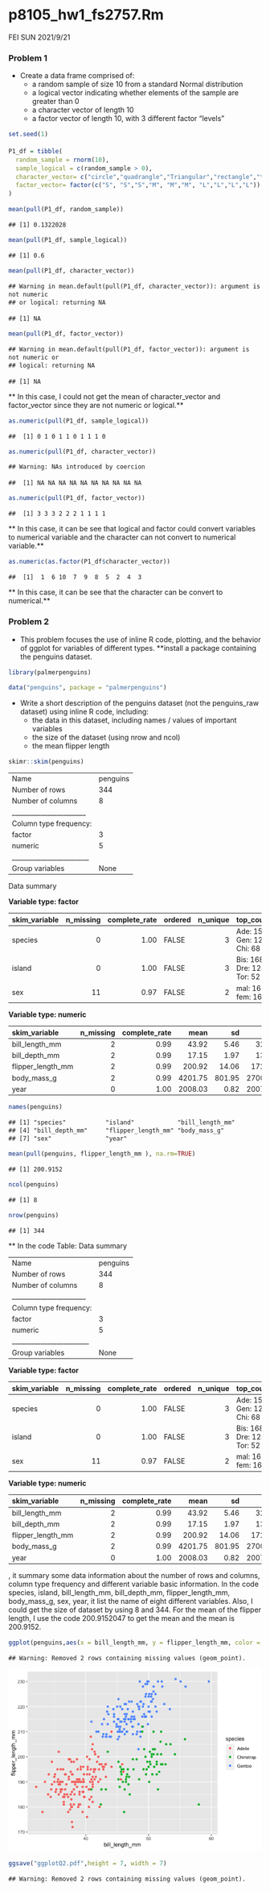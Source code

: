 p8105\_hw1\_fs2757.Rm
================
FEI SUN
2021/9/21

### Problem 1

-   Create a data frame comprised of:
    -   a random sample of size 10 from a standard Normal distribution
    -   a logical vector indicating whether elements of the sample are
        greater than 0
    -   a character vector of length 10
    -   a factor vector of length 10, with 3 different factor “levels”

``` r
set.seed(1)

P1_df = tibble(
  random_sample = rnorm(10),
  sample_logical = c(random_sample > 0),
  character_vector= c("circle","quadrangle","Triangular","rectangle","trapezoid", "square","oval","conical","hexagon","Egg-Shaped"),
  factor_vector= factor(c("S", "S","S","M", "M","M", "L","L","L","L"))
)
```

``` r
mean(pull(P1_df, random_sample))
```

    ## [1] 0.1322028

``` r
mean(pull(P1_df, sample_logical))
```

    ## [1] 0.6

``` r
mean(pull(P1_df, character_vector))
```

    ## Warning in mean.default(pull(P1_df, character_vector)): argument is not numeric
    ## or logical: returning NA

    ## [1] NA

``` r
mean(pull(P1_df, factor_vector))
```

    ## Warning in mean.default(pull(P1_df, factor_vector)): argument is not numeric or
    ## logical: returning NA

    ## [1] NA

\*\* In this case, I could not get the mean of character\_vector and
factor\_vector since they are not numeric or logical.\*\*

``` r
as.numeric(pull(P1_df, sample_logical))
```

    ##  [1] 0 1 0 1 1 0 1 1 1 0

``` r
as.numeric(pull(P1_df, character_vector))
```

    ## Warning: NAs introduced by coercion

    ##  [1] NA NA NA NA NA NA NA NA NA NA

``` r
as.numeric(pull(P1_df, factor_vector))
```

    ##  [1] 3 3 3 2 2 2 1 1 1 1

\*\* In this case, it can be see that logical and factor could convert
variables to numerical variable and the character can not convert to
numerical variable.\*\*

``` r
as.numeric(as.factor(P1_df$character_vector))
```

    ##  [1]  1  6 10  7  9  8  5  2  4  3

\*\* In this case, it can be see that the character can be convert to
numerical.\*\*

### Problem 2

-   This problem focuses the use of inline R code, plotting, and the
    behavior of ggplot for variables of different types. \*\*install a
    package containing the penguins dataset.

``` r
library(palmerpenguins)
```

``` r
data("penguins", package = "palmerpenguins")
```

-   Write a short description of the penguins dataset (not the
    penguins\_raw dataset) using inline R code, including:
    -   the data in this dataset, including names / values of important
        variables
    -   the size of the dataset (using nrow and ncol)
    -   the mean flipper length

``` r
skimr::skim(penguins)
```

|                                                  |          |
|:-------------------------------------------------|:---------|
| Name                                             | penguins |
| Number of rows                                   | 344      |
| Number of columns                                | 8        |
| \_\_\_\_\_\_\_\_\_\_\_\_\_\_\_\_\_\_\_\_\_\_\_   |          |
| Column type frequency:                           |          |
| factor                                           | 3        |
| numeric                                          | 5        |
| \_\_\_\_\_\_\_\_\_\_\_\_\_\_\_\_\_\_\_\_\_\_\_\_ |          |
| Group variables                                  | None     |

Data summary

**Variable type: factor**

| skim\_variable | n\_missing | complete\_rate | ordered | n\_unique | top\_counts                 |
|:---------------|-----------:|---------------:|:--------|----------:|:----------------------------|
| species        |          0 |           1.00 | FALSE   |         3 | Ade: 152, Gen: 124, Chi: 68 |
| island         |          0 |           1.00 | FALSE   |         3 | Bis: 168, Dre: 124, Tor: 52 |
| sex            |         11 |           0.97 | FALSE   |         2 | mal: 168, fem: 165          |

**Variable type: numeric**

| skim\_variable      | n\_missing | complete\_rate |    mean |     sd |     p0 |     p25 |     p50 |    p75 |   p100 | hist  |
|:--------------------|-----------:|---------------:|--------:|-------:|-------:|--------:|--------:|-------:|-------:|:------|
| bill\_length\_mm    |          2 |           0.99 |   43.92 |   5.46 |   32.1 |   39.23 |   44.45 |   48.5 |   59.6 | ▃▇▇▆▁ |
| bill\_depth\_mm     |          2 |           0.99 |   17.15 |   1.97 |   13.1 |   15.60 |   17.30 |   18.7 |   21.5 | ▅▅▇▇▂ |
| flipper\_length\_mm |          2 |           0.99 |  200.92 |  14.06 |  172.0 |  190.00 |  197.00 |  213.0 |  231.0 | ▂▇▃▅▂ |
| body\_mass\_g       |          2 |           0.99 | 4201.75 | 801.95 | 2700.0 | 3550.00 | 4050.00 | 4750.0 | 6300.0 | ▃▇▆▃▂ |
| year                |          0 |           1.00 | 2008.03 |   0.82 | 2007.0 | 2007.00 | 2008.00 | 2009.0 | 2009.0 | ▇▁▇▁▇ |

``` r
names(penguins)
```

    ## [1] "species"           "island"            "bill_length_mm"   
    ## [4] "bill_depth_mm"     "flipper_length_mm" "body_mass_g"      
    ## [7] "sex"               "year"

``` r
mean(pull(penguins, flipper_length_mm ), na.rm=TRUE)
```

    ## [1] 200.9152

``` r
ncol(penguins)
```

    ## [1] 8

``` r
nrow(penguins)
```

    ## [1] 344

\*\* In the code Table: Data summary

|                                                  |          |
|:-------------------------------------------------|:---------|
| Name                                             | penguins |
| Number of rows                                   | 344      |
| Number of columns                                | 8        |
| \_\_\_\_\_\_\_\_\_\_\_\_\_\_\_\_\_\_\_\_\_\_\_   |          |
| Column type frequency:                           |          |
| factor                                           | 3        |
| numeric                                          | 5        |
| \_\_\_\_\_\_\_\_\_\_\_\_\_\_\_\_\_\_\_\_\_\_\_\_ |          |
| Group variables                                  | None     |

**Variable type: factor**

| skim\_variable | n\_missing | complete\_rate | ordered | n\_unique | top\_counts                 |
|:---------------|-----------:|---------------:|:--------|----------:|:----------------------------|
| species        |          0 |           1.00 | FALSE   |         3 | Ade: 152, Gen: 124, Chi: 68 |
| island         |          0 |           1.00 | FALSE   |         3 | Bis: 168, Dre: 124, Tor: 52 |
| sex            |         11 |           0.97 | FALSE   |         2 | mal: 168, fem: 165          |

**Variable type: numeric**

| skim\_variable      | n\_missing | complete\_rate |    mean |     sd |     p0 |     p25 |     p50 |    p75 |   p100 | hist  |
|:--------------------|-----------:|---------------:|--------:|-------:|-------:|--------:|--------:|-------:|-------:|:------|
| bill\_length\_mm    |          2 |           0.99 |   43.92 |   5.46 |   32.1 |   39.23 |   44.45 |   48.5 |   59.6 | ▃▇▇▆▁ |
| bill\_depth\_mm     |          2 |           0.99 |   17.15 |   1.97 |   13.1 |   15.60 |   17.30 |   18.7 |   21.5 | ▅▅▇▇▂ |
| flipper\_length\_mm |          2 |           0.99 |  200.92 |  14.06 |  172.0 |  190.00 |  197.00 |  213.0 |  231.0 | ▂▇▃▅▂ |
| body\_mass\_g       |          2 |           0.99 | 4201.75 | 801.95 | 2700.0 | 3550.00 | 4050.00 | 4750.0 | 6300.0 | ▃▇▆▃▂ |
| year                |          0 |           1.00 | 2008.03 |   0.82 | 2007.0 | 2007.00 | 2008.00 | 2009.0 | 2009.0 | ▇▁▇▁▇ |

, it summary some data information about the number of rows and columns,
column type frequency and different variable basic information. In the
code species, island, bill\_length\_mm, bill\_depth\_mm,
flipper\_length\_mm, body\_mass\_g, sex, year, it list the name of eight
different variables. Also, I could get the size of dataset by using 8
and 344. For the mean of the flipper length, I use the code 200.9152047
to get the mean and the mean is 200.9152.

``` r
ggplot(penguins,aes(x = bill_length_mm, y = flipper_length_mm, color = species))+ geom_point()
```

    ## Warning: Removed 2 rows containing missing values (geom_point).

![](p8105_hw1_fs2757_files/figure-gfm/unnamed-chunk-7-1.png)<!-- -->

``` r
ggsave("ggplotQ2.pdf",height = 7, width = 7)
```

    ## Warning: Removed 2 rows containing missing values (geom_point).
